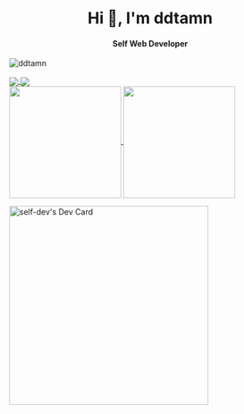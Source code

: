 <h1 align="center">Hi 👋, I'm ddtamn</h1>

<h4 align="center">Self Web Developer</h4>

<p align="left"> <img src="https://komarev.com/ghpvc/?username=ddtamn&label=Profile%20views&color=0e75b6&style=flat" alt="ddtamn" /> </p>

<a href="https://github.com/ddtamn/grapesjs-svelte">
  <img align="center" src="https://github-readme-stats.vercel.app/api/pin/?username=ddtamn&repo=grapesjs-svelte&show_icons=true&theme=transparent" />
</a>

<a href="https://github.com/anuraghazra/convoychat">
  <img align="center" src="https://github-readme-stats.vercel.app/api/pin/?username=anuraghazra&repo=convoychat" />
</a>
<br/>
<a href="https://github.com/anuraghazra/github-readme-stats">
  <img height=200 align="center" src="https://github-readme-stats.vercel.app/api?username=ddtamn&show_icons=true&theme=transparent" />
</a>

<a href="https://github.com/anuraghazra/convoychat">
  <img height=200 align="center" src="https://github-readme-stats.vercel.app/api/top-langs?username=anuraghazra&layout=compact&langs_count=8&card_width=320" />
</a>

<a href="https://app.daily.dev/selfdev"><img src="https://api.daily.dev/devcards/v2/8HJKeL5zdrF9uStrjCS32.png?r=9nw&type=default" width="356" alt="self-dev's Dev Card"/></a>
